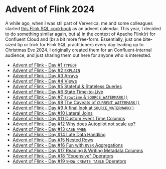 # Advent of Flink 2024
A while ago, when I was stil part of Ververica, me and some colleagues started 
[this Flink SQL cookbook](https://github.com/ververica/flink-sql-cookbook) as an advent calendar. This year, I decided to
do something similar again, but a) in the context of Apache Flink(r) for Confluent Cloud and (b) a bit more free-form. 
Essentially, just one bite-sized tip or trick for Flink SQL practitioners every day leading up to Christmas Eve 2024. 
I originally created them for an Confluent-internal audience, and just sharing them out here for anyone who is 
interested.

* [Advent of Flink - Day #1 `TYPEOF`](./01_typeof.md)
* [Advent of Flink - Day #2 `EXPLAIN`](./02_explain.md)
* [Advent of Flink - Day #3 Arrays](./03_arrays.md)
* [Advent of Flink - Day #4 Views](./04_views.md)
* [Advent of Flink - Day #5 Stateful & Stateless Queries](./05_state.md)
* [Advent of Flink - Day #6 State Time-to-Live](./06_statettl.md)
* [Advent of Flink - Day #7 `$rowtime` & `SOURCE_WATERMARK()`](./07_rowtime.md)
* [Advent of Flink - Day #8 The Caveats of `CURRENT_WATERMARK()`](./08_current_watermark.md)
* [Advent of Flink - Day #9 A final look at `SOURCE_WATERMARK()`](./09_source_watermark.md)
* [Advent of Flink - Day #10 Lateral Joins](./10_lateral_joins.md)
* [Advent of Flink - Day #11 Custom Event Time Columns](./11_custom_event_time.md)
* [Advent of Flink - Day #12 Why does Autopilot not scale up?](./12_autopilot.md)
* [Advent of Flink - Day #13 `CASE WHEN`](./13_case.md)
* [Advent of Flink - Day #14 Late Data Handling](./14_late.md)
* [Advent of Flink - Day #15 Nested Rows](./15_nested_row.md)
* [Advent of Flink - Day #16 Fun with `OVER` Aggregations](./16_over_alerting.md)
* [Advent of Flink - Day #17 Reading & Writing Metadata Columns](./17_metadata.md)
* [Advent of Flink - Day #18 "Expensive" Operators](./18_expensive.md)
* [Advent of Flink - Day #19 `SHOW CREATE TABLE` Operators](./18_show_create_table.md)

